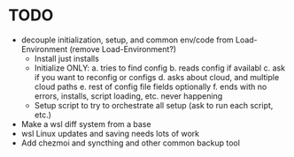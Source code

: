 # TODO

- decouple initialization, setup, and common env/code from Load-Environment (remove Load-Environment?)
  - Install just installs
  - Initialize ONLY: a. tries to find config
                     b. reads config if availabl
                     c. ask if you want to reconfig or configs
                     d. asks about cloud, and multiple cloud paths
                     e. rest of config file fields optionally
                     f. ends with no errors, installs, script loading, etc. never happening
  - Setup script to try to orchestrate all setup (ask to run each script, etc.)
- Make a wsl diff system from a base
- wsl Linux updates and saving needs lots of work
- Add chezmoi and syncthing and other common backup tool
